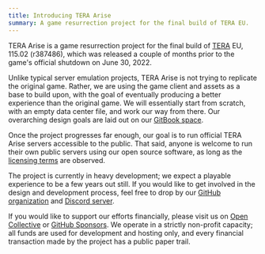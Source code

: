```yaml
---
title: Introducing TERA Arise
summary: A game resurrection project for the final build of TERA EU.
---
```


TERA Arise is a game resurrection project for the final build of
[TERA](https://en.wikipedia.org/wiki/TERA_(video_game)) EU, 115.02 (r387486),
which was released a couple of months prior to the game's official shutdown on
June 30, 2022.

Unlike typical server emulation projects, TERA Arise is not trying to replicate
the original game. Rather, we are using the game client and assets as a base to
build upon, with the goal of eventually producing a better experience than the
original game. We will essentially start from scratch, with an empty data center
file, and work our way from there. Our overarching design goals are laid out on
our [GitBook space](https://design.tera-arise.io).

Once the project progresses far enough, our goal is to run official TERA Arise
servers accessible to the public. That said, anyone is welcome to run their own
public servers using our open source software, as long as the
[licensing terms](https://opensource.org/license/agpl-v3) are observed.

The project is currently in heavy development; we expect a playable experience
to be a few years out still. If you would like to get involved in the design and
development process, feel free to drop by our
[GitHub organization](https://github.com/tera-arise) and
[Discord server](https://discord.gg/BZnmVMGYa9).

If you would like to support our efforts financially, please visit us on
[Open Collective](https://opencollective.com/tera-arise) or
[GitHub Sponsors](https://github.com/sponsors/tera-arise). We operate in a
strictly non-profit capacity; all funds are used for development and hosting
only, and every financial transaction made by the project has a public paper
trail.
